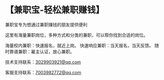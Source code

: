 # 【兼职宝-轻松兼职赚钱】


兼职宝专为想通过兼职赚钱的朋友提供便利

这里有海量兼职岗位，多种方式和分类的兼职，可以帮你找到合适的岗位。

海量校内兼职：快速报名，就近上岗。
快速响应兼职：当天报名，当天反馈。
随时靠谱兼职：雇主认证，放心兼职。

技术支持联系：3029903921@qq.com

客服支持联系：7003982772@qq.com
